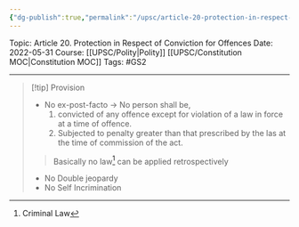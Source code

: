 ```yaml
---
{"dg-publish":true,"permalink":"/upsc/article-20-protection-in-respect-of-conviction-for-offences/"}
---
```


Topic: Article 20. Protection in Respect of Conviction for Offences
Date: 2022-05-31
Course: [[UPSC/Polity\|Polity]] [[UPSC/Constitution MOC\|Constitution MOC]]
Tags: #GS2 

---

> [!tip] Provision
> - No ex-post-facto -> No person shall be,
> 	1. convicted of any offence except for violation of a law in force at a time of offence.
> 	2. Subjected to penalty greater than that prescribed by the las at the time of commission of the act.
>> Basically no law[^1] can be applied retrospectively
> - No Double jeopardy
> - No Self Incrimination

[^1]: Criminal Law
